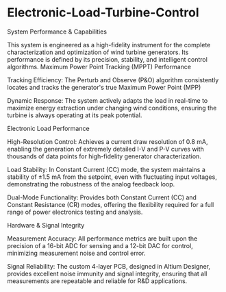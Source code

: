 # Electronic-Load-Turbine-Control
System Performance & Capabilities

This system is engineered as a high-fidelity instrument for the complete characterization and optimization of wind turbine generators. Its performance is defined by its precision, stability, and intelligent control algorithms.
Maximum Power Point Tracking (MPPT) Performance

Tracking Efficiency: The Perturb and Observe (P&O) algorithm consistently locates and tracks the generator's true Maximum Power Point (MPP)

Dynamic Response: The system actively adapts the load in real-time to maximize energy extraction under changing wind conditions, ensuring the turbine is always operating at its peak potential.

Electronic Load Performance

High-Resolution Control: Achieves a current draw resolution of 0.8 mA, enabling the generation of extremely detailed I-V and P-V curves with thousands of data points for high-fidelity generator characterization.

Load Stability: In Constant Current (CC) mode, the system maintains a stability of ±1.5 mA from the setpoint, even with fluctuating input voltages, demonstrating the robustness of the analog feedback loop.

Dual-Mode Functionality: Provides both Constant Current (CC) and Constant Resistance (CR) modes, offering the flexibility required for a full range of power electronics testing and analysis.

Hardware & Signal Integrity

Measurement Accuracy: All performance metrics are built upon the precision of a 16-bit ADC for sensing and a 12-bit DAC for control, minimizing measurement noise and control error.

Signal Reliability: The custom 4-layer PCB, designed in Altium Designer, provides excellent noise immunity and signal integrity, ensuring that all measurements are repeatable and reliable for R&D applications.
